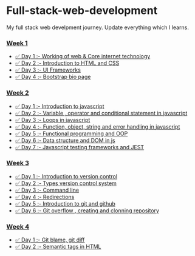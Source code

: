 # Full-stack-web-development


My full stack web develpment journey.
Update everything which I learns.


### [Week 1]()
  - [✅ Day 1 :- Working of web & Core internet technology](https://github.com/prashantjagtap2909/Full-stack-web-development/tree/main/Days/Day%201)
  - [✅ Day 2 :- Introduction to HTML and CSS](https://github.com/prashantjagtap2909/Full-stack-web-development/tree/main/Days/Day%202)
  - [✅ Day 3 :- UI Frameworks](https://github.com/prashantjagtap2909/Full-stack-web-development/tree/main/Days/Day%203) 
  - [✅ Day 4 :- Bootstrap bio page](https://github.com/prashantjagtap2909/Full-stack-web-development/tree/main/Days/Day%204)
 
### [Week 2 ]()
  - [✅ Day 1 :- Introduction to javascript](https://github.com/prashantjagtap2909/Full-stack-web-development/tree/main/Days/Day%205)
  - [✅ Day 2 :- Variable , operator and conditional statement in javascript](https://github.com/prashantjagtap2909/Full-stack-web-development/tree/main/Days/Day%206)
  - [✅ Day 3 :- Loops in javascript](https://github.com/prashantjagtap2909/Full-stack-web-development/tree/main/Days/Day%207)
  - [✅ Day 4 :- Function, object, string and error handling in javascript](https://github.com/prashantjagtap2909/Full-stack-web-development/tree/main/Days/Day%208)
  - [✅ Day 5 :- Functional programming and OOP ](https://github.com/prashantjagtap2909/Full-stack-web-development/tree/main/Days/Day%209)
  - [✅ Day 6 :- Data structure and DOM in js ](https://github.com/prashantjagtap2909/Full-stack-web-development/tree/main/Days/Day%210)
  - [✅ Day 7 :- Javascript testing frameworks and JEST ](https://github.com/prashantjagtap2909/Full-stack-web-development/tree/main/Days/Day%211)

### [Week 3]()
  - [✅ Day 1 :- Introduction to version control](https://github.com/prashantjagtap2909/Full-stack-web-development/tree/main/Days/Day%212)
  - [✅ Day 2 :- Types version control system](https://github.com/prashantjagtap2909/Full-stack-web-development/tree/main/Days/Day%213)
  - [✅ Day 3 :- Command line](https://github.com/prashantjagtap2909/Full-stack-web-development/tree/main/Days/Day%214)
  - [✅ Day 4 :- Redirections](https://github.com/prashantjagtap2909/Full-stack-web-development/tree/main/Days/Day%215)
  - [✅ Day 5 :- Introduction to git and github](https://github.com/prashantjagtap2909/Full-stack-web-development/tree/main/Days/Day%216)
  - [✅ Day 6 :- Git overflow , creating and clonning repository](https://github.com/prashantjagtap2909/Full-stack-web-development/tree/main/Days/Day%217)
  
  
### [Week 4]()
  - [✅ Day 1 :- Git blame, git diff](https://github.com/prashantjagtap2909/Full-stack-web-development/tree/main/Days/Day%218)
  - [✅ Day 2 :- Semantic tags in HTML](https://github.com/prashantjagtap2909/Full-stack-web-development/tree/main/Days/Day%219)
  
  
